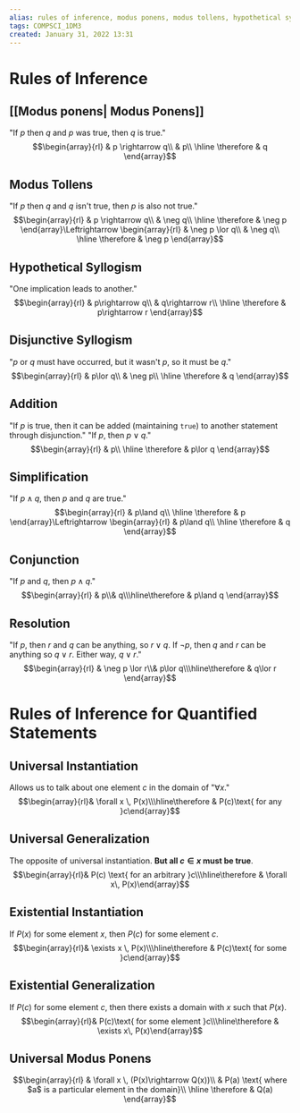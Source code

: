 ```yaml
---
alias: rules of inference, modus ponens, modus tollens, hypothetical syllogism, disjunctive syllogism, addition, simplification, conjunction, resolution, universal instantiation, universal generalization, existential instantiation, existential generalization, universal modus ponens
tags: COMPSCI_1DM3
created: January 31, 2022 13:31
---
```

# Rules of Inference
## [[Modus ponens| Modus Ponens]]
"If $p$ then $q$ and $p$ was true, then $q$ is true."
$$\begin{array}{rl}
& p \rightarrow q\\
& p\\
\hline
\therefore & q
\end{array}$$

## Modus Tollens
"If $p$ then $q$ and $q$ isn't true, then $p$ is also not true."
$$\begin{array}{rl}
& p \rightarrow q\\
& \neg q\\
\hline
\therefore & \neg p
\end{array}\Leftrightarrow 
\begin{array}{rl}
& \neg p \lor q\\
& \neg q\\
\hline
\therefore & \neg p
\end{array}$$

## Hypothetical Syllogism 
"One implication leads to another."
$$\begin{array}{rl}
& p\rightarrow q\\
& q\rightarrow r\\
\hline
\therefore & p\rightarrow r
\end{array}$$

## Disjunctive Syllogism
"$p$ or $q$ must have occurred, but it wasn't $p$, so it must be $q$."
$$\begin{array}{rl}
& p\lor q\\
& \neg p\\
\hline
\therefore & q
\end{array}$$

## Addition
"If $p$ is true, then it can be added (maintaining `true`) to another statement through disjunction."
"If $p$, then $p\lor q$."
$$\begin{array}{rl}
& p\\
\hline
\therefore & p\lor q
\end{array}$$ 

## Simplification
"If $p\land q$, then $p$ and $q$ are true."
$$\begin{array}{rl}
& p\land q\\
\hline
\therefore & p
\end{array}\Leftrightarrow
\begin{array}{rl}
& p\land q\\
\hline
\therefore & q
\end{array}$$

## Conjunction
"If $p$ and $q$, then $p\land q$."
$$\begin{array}{rl}
& p\\& q\\\hline\therefore & p\land q
\end{array}$$

## Resolution
"If $p$, then $r$ and $q$ can be anything, so $r\lor q$. If $\neg p$, then $q$ and $r$ can be anything so $q\lor r$. Either way, $q\lor r$."
$$\begin{array}{rl}
& \neg p \lor r\\& p\lor q\\\hline\therefore & q\lor r
\end{array}$$
# Rules of Inference for Quantified Statements
## Universal Instantiation
Allows us to talk about one element $c$ in the domain of "$\forall x$."
$$\begin{array}{rl}& \forall x \, P(x)\\\hline\therefore & P(c)\text{ for any }c\end{array}$$

## Universal Generalization
The opposite of universal instantiation. **But all $c\in x$ must be true**.
$$\begin{array}{rl}& P(c) \text{ for an arbitrary }c\\\hline\therefore & \forall x\, P(x)\end{array}$$

## Existential Instantiation
If $P(x)$ for some element $x$, then $P(c)$ for some element $c$.
$$\begin{array}{rl}& \exists x \, P(x)\\\hline\therefore & P(c)\text{ for some }c\end{array}$$

## Existential Generalization
If $P(c)$ for some element $c$, then there exists a domain with $x$ such that $P(x)$. 
$$\begin{array}{rl}& P(c)\text{ for some element }c\\\hline\therefore & \exists x\, P(x)\end{array}$$

## Universal Modus Ponens
$$\begin{array}{rl}
& \forall x \, (P(x)\rightarrow Q(x))\\
& P(a) \text{ where $a$ is a particular element in the domain}\\
\hline
\therefore & Q(a)
\end{array}$$